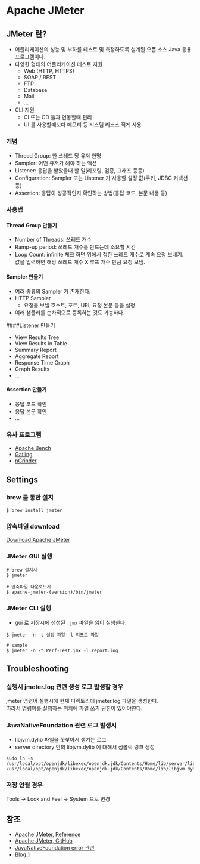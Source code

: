 # Apache JMeter

## JMeter 란?

- 어플리케이션의 성능 및 부하를 테스트 및 측정하도록 설계된 오픈 소스 Java 응용 프로그램이다.
- 다양한 형태의 어플리케이션 테스트 지원
  - Web (HTTP, HTTPS)
  - SOAP / REST
  - FTP
  - Database
  - Mail
  - ...
- CLI 지원
  - CI 또는 CD 툴과 연동할때 편리
  - UI 를 사용할때보다 메모리 등 시스템 리소스 적게 사용

### 개념

- Thread Group: 한 쓰레드 당 유저 한명
- Sampler: 어떤 유저가 해야 하는 액션
- Listener: 응답을 받았을때 할 일(리포팅, 검증, 그래프 등등)
- Configuration: Sampler 또는 Listener 가 사용할 설정 값(쿠키, JDBC 커넥션 등)
- Assertion: 응답이 성공적인지 확인하는 방법(응답 코드, 본문 내용 등)

### 사용법

#### Thread Group 만들기

- Number of Threads: 쓰레드 개수
- Ramp-up period: 쓰레드 개수를 만드는데 소요할 시간
- Loop Count: infinite 체크 하면 위에서 정한 쓰레드 개수로 계속 요청 보내기.   
   값을 입력하면 해당 쓰레드 개수 X 루프 개수 만큼 요청 보냄.

#### Sampler 만들기

- 여러 종류의 Sampler 가 존재한다.
- HTTP Sampler
  - 요청을 보낼 호스트, 포트, URI, 요청 본문 등을 설정
- 여러 샘플러를 순차적으로 등록하는 것도 가능하다.

####Listener 만들기

- View Results Tree
- View Results in Table
- Summary Report
- Aggregate Report
- Response Time Graph
- Graph Results
- ...

#### Assertion 만들기

- 응답 코드 확인
- 응답 본문 확인
- ...


### 유사 프로그램

- [Apache Bench](https://httpd.apache.org/docs/2.4/ko/programs/ab.html)
- [Gatling](https://gatling.io/)
- [nGrinder](https://naver.github.io/ngrinder/)

## Settings

### brew 를 통한 설치

```shell
$ brew install jmeter
```

### 압축파일 download

[Download Apache JMeter](https://jmeter.apache.org/download_jmeter.cgi)

### JMeter GUI 실행

```shell
# brew 설치시
$ jmeter

# 압축파일 다운로드시
$ apache-jmeter-{version}/bin/jmeter
```

### JMeter CLI 실행

- gui 로 저장시에 생성된 `.jmx` 파일을 읽어 실행한다.

```shell
$ jmeter -n -t 설정 파일 -l 리포트 파일

# sample 
$ jmeter -n -t Perf-Test.jmx -l report.log
```

## Troubleshooting

### 실행시 jmeter.log 관련 생성 로그 발생할 경우

jmeter 명령어 실행시에 현재 디렉토리에 jmeter.log 파일을 생성한다.  
따라서 명령어를 실행하는 위치에 파일 쓰기 권한이 있어야한다.

### JavaNativeFoundation 관련 로그 발생시

- libjvm.dylib 파일을 못찾아서 생기는 로그
- server directory 안의 libjvm.dylib 에 대해서 심볼릭 링크 생성

```shell
sudo ln -s /usr/local/opt/openjdk/libexec/openjdk.jdk/Contents/Home/lib/server/libjvm.dylib /usr/local/opt/openjdk/libexec/openjdk.jdk/Contents/Home/lib/libjvm.dylib
```

### 저장 안될 경우

Tools -> Look and Feel -> System 으로 변경

## 참조
- [Apache JMeter, Reference](https://jmeter.apache.org/)
- [Apache JMeter, GitHub](https://github.com/apache/jmeter)
- [JavaNativeFoundation error 관련](https://hsik0225.github.io/jmeter/2021/09/16/JMeter-JavaNativeFoundation/)
- [Blog 1](https://effortguy.tistory.com/164)
